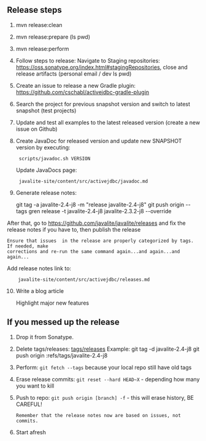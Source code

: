 ## Release steps

1. mvn release:clean
2. mvn release:prepare (ls pwd)
3. mvn release:perform
4. Follow steps to release:
	Navigate to Staging repositories: https://oss.sonatype.org/index.html#stagingRepositories,
	close and release artifacts (personal email / dev ls pwd)
5. Create an issue to release a new Gradle plugin: https://github.com/cschabl/activejdbc-gradle-plugin
6. Search the project for previous snapshot version and switch to latest snapshot (test projects)
7. Update and test all examples to the latest released version (create a new issue on Github)
8. Create JavaDoc for released version and update new SNAPSHOT version by executing: 

        scripts/javadoc.sh VERSION

    Update JavaDocs page:

        javalite-site/content/src/activejdbc/javadoc.md

9. Generate release notes:


	git tag -a javalite-2.4-j8 -m "release javalite-2.4-j8"
	git push origin --tags
	gren release -t javalite-2.4-j8 javalite-2.3.2-j8 --override

  After that, go to https://github.com/javalite/javalite/releases  and fix the release notes  if you have to, then publish the release

    Ensure that issues  in the release are properly categorized by tags. If needed, make 
    corrections and re-run the same command again...and again...and again...  

   Add release notes link to:

        javalite-site/content/src/activejdbc/releases.md

10. Write a blog article

    Highlight major new features  
    
    
## If you messed up the release

 
1. Drop it from Sonatype.
2. Delete tags/releases: [tags/releases](https://github.com/javalite/javalite/releases)
    Example: 
	git tag -d javalite-2.4-j8
	git push origin :refs/tags/javalite-2.4-j8

3. Perform:  `git fetch --tags` because your local repo still have old tags
4. Erase release commits: 
    `git reset --hard HEAD~X` - depending how many you want  to kill
5. Push to repo: 
       `git push origin [branch] -f` - this will erase history, BE CAREFUL!
       
       Remember that the release notes now are based on issues, not  commits.
        
6. Start afresh

